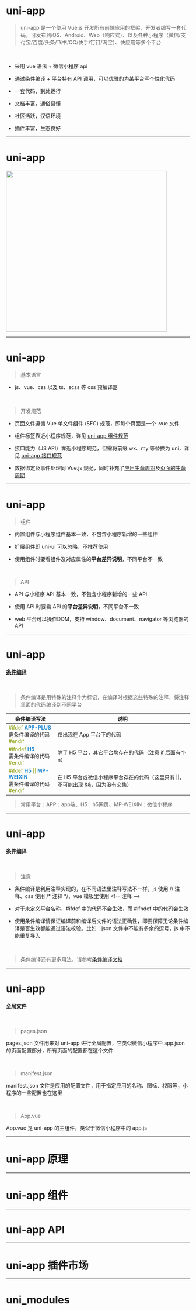 # uni-app

> uni-app 是一个使用 Vue.js 开发所有前端应用的框架，开发者编写一套代码，可发布到iOS、Android、Web（响应式）、以及各种小程序（微信/支付宝/百度/头条/飞书/QQ/快手/钉钉/淘宝）、快应用等多个平台

<br />

- 采用 vue 语法 + 微信小程序 api

- 通过条件编译 + 平台特有 API 调用，可以优雅的为某平台写个性化代码

- 一套代码，到处运行

- 文档丰富，通俗易懂

- 社区活跃，汉语环境

- 插件丰富，生态良好

---

# uni-app

<img src="/uni-function-diagram.png" style="height: 440px" />

---

# uni-app

> 基本语言

- js、vue、css 以及 ts、scss 等 css 预编译器

<br />

> 开发规范

- 页面文件遵循 Vue 单文件组件 (SFC) 规范，即每个页面是一个 .vue 文件

- 组件标签靠近小程序规范，详见 [uni-app 组件规范](https://uniapp.dcloud.net.cn/component/)

- 接口能力（JS API）靠近小程序规范，但需将前缀 wx、my 等替换为 uni，详见 [uni-app 接口规范](https://uniapp.dcloud.net.cn/api/)

- 数据绑定及事件处理同 Vue.js 规范，同时补充了[应用生命周期](https://uniapp.dcloud.net.cn/collocation/App.html#applifecycle)及[页面的生命周期](https://uniapp.dcloud.net.cn/tutorial/page.html#lifecycle)

---

# uni-app

> 组件

- 内置组件与小程序组件基本一致，不包含小程序新增的一些组件

- 扩展组件即 uni-ui 可以忽略，不推荐使用

- 使用组件时要看组件及对应属性的**平台差异说明**，不同平台不一致

<br />

> API

- API 与小程序 API 基本一致，不包含小程序新增的一些 API

- 使用 API 时要看 API 的**平台差异说明**，不同平台不一致

- web 平台可以操作DOM，支持 window、document、navigator 等浏览器的 API

---

# uni-app

#### [条件编译](https://uniapp.dcloud.net.cn/tutorial/platform.html)

<br />

> 条件编译是用特殊的注释作为标记，在编译时根据这些特殊的注释，将注释里面的代码编译到不同平台

<table style="font-size: 14px">
  <thead>
    <tr>
      <th>条件编译写法</th>
      <th>说明</th>
    </tr>
  </thead>
  <tbody>
    <tr>
      <td>
        <div class="code">
          <span class="token comment"
            ><span style="color: #859900"> #ifdef</span
            ><b style="color: #268bd2"> APP-PLUS</b></span
          ><br />需条件编译的代码<br /><span class="token comment">
            <span style="color: #859900"> #endif</span></span
          >
        </div>
      </td>
      <td>仅出现在 App 平台下的代码</td>
    </tr>
    <tr>
      <td>
        <div class="code">
          <span class="token comment">
            <span style="color: #859900"> #ifndef</span
            ><b style="color: #268bd2"> H5</b></span
          ><br />需条件编译的代码<br /><span class="token comment">
            <span style="color: #859900"> #endif</span></span
          >
        </div>
      </td>
      <td>除了 H5 平台，其它平台均存在的代码（注意 if 后面有个 n）</td>
    </tr>
    <tr>
      <td>
        <div class="code">
          <span class="token comment">
            <span style="color: #859900"> #ifdef</span
            ><b style="color: #268bd2"> H5</b></span
          ><span style="color: #859900"> || </span
          ><b style="color: #268bd2">MP-WEIXIN</b
          ><br />需条件编译的代码<br /><span class="token comment">
            <span style="color: #859900"> #endif</span></span
          >
        </div>
      </td>
      <td>在 H5 平台或微信小程序平台存在的代码（这里只有 ||，不可能出现 &&，因为没有交集）</td>
    </tr>
  </tbody>
</table>

> 常用平台：APP：app端、H5：h5网页、MP-WEIXIN：微信小程序

---

# uni-app

#### 条件编译

<br />

> 注意

- 条件编译是利用注释实现的，在不同语法里注释写法不一样，js 使用 // 注释、css 使用 /* 注释 */、vue 模板里使用 \<!-- 注释 --\>

- 对于未定义平台名称，#ifdef 中的代码不会生效，而 #ifndef 中的代码会生效

- 使用条件编译请保证编译前和编译后文件的语法正确性，即要保障无论条件编译是否生效都能通过语法校验。比如：json 文件中不能有多余的逗号，js 中不能重复导入

<br />

> 条件编译还有更多用法，请参考[条件编译文档](https://uniapp.dcloud.net.cn/tutorial/platform.html)

---

# uni-app

#### 全局文件

<br />

> pages.json

pages.json 文件用来对 uni-app 进行全局配置，它类似微信小程序中 app.json 的页面配置部分，所有页面的配置都在这个文件

<br />

> manifest.json

manifest.json 文件是应用的配置文件，用于指定应用的名称、图标、权限等，小程序的一些配置也在这里

<br />

> App.vue

App.vue 是 uni-app 的主组件，类似于微信小程序中的 app.js

---

# uni-app 原理

---

# uni-app 组件

---

# uni-app API

---

# uni-app 插件市场

---

# uni_modules